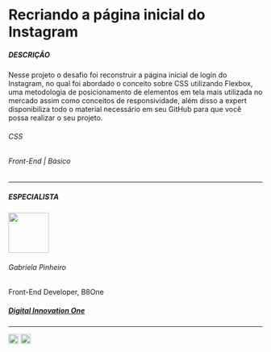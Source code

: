 # Recriando a página inicial do Instagram

<h5>DESCRIÇÃO</h5>
<p> Nesse projeto o desafio foi reconstruir a página inicial de login do Instagram, no qual foi abordado o conceito sobre CSS utilizando Flexbox, uma metodologia de posicionamento de elementos em tela mais utilizada no mercado assim como conceitos de responsividade, além disso a expert disponibiliza todo o material necessário em seu GitHub para que você possa realizar o seu projeto.</p>

###### <span>CSS</span>

###### <span>Front-End | Básico</span>

---

##### ESPECIALISTA

<img  width="80px" src="https://avatars.githubusercontent.com/u/49404599?v=4" />

<h6>Gabriela Pinheiro</h6>

<span>Front-End Developer, B8One</span>

##### [Digital Innovation One](https://digitalinnovation.one/sign-up?ref=NL9EADWVZW)

---

<a href="https://www.linkedin.com/in/gabrielapinheiro129/" class="link-social" target="_blank">
<img width="20px" src="https://image.flaticon.com/icons/png/512/174/174857.png"></a>
<a href="http://www.github.com/SpruceGabriela" class="link-social" target="_blank"><img width="20px" src="https://image.flaticon.com/icons/png/512/25/25657.png" /></a>


